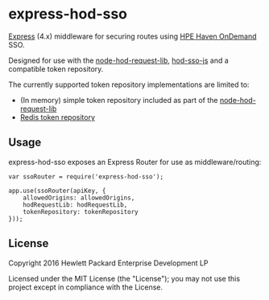 # express-hod-sso

[Express](http://expressjs.com/) (4.x) middleware for securing routes using [HPE Haven OnDemand](http://www.havenondemand.com) SSO.

Designed for use with the [node-hod-request-lib](https://github.com/hpe-idol/node-hod-request-lib), [hod-sso-js](https://github.com/hpe-idol/hod-sso-js) and a compatible token repository.

The currently supported token repository implementations are limited to:

* (In memory) simple token repository included as part of the [node-hod-request-lib](https://github.com/hpe-idol/node-hod-request-lib)
* [Redis token repository](https://github.com/hpe-idol/node-redis-hod-token-repository)

## Usage

express-hod-sso exposes an Express Router for use as middleware/routing:

    var ssoRouter = require('express-hod-sso');

    app.use(ssoRouter(apiKey, {
        allowedOrigins: allowedOrigins,
        hodRequestLib: hodRequestLib,
        tokenRepository: tokenRepository
    }));

## License
Copyright 2016 Hewlett Packard Enterprise Development LP

Licensed under the MIT License (the "License"); you may not use this project except in compliance with the License.
